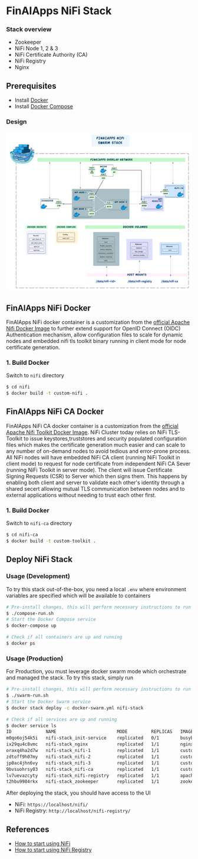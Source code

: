 # FinAIApps NiFi Stack

### Stack overview

* Zookeeper
* NiFi Node 1, 2 & 3
* NiFi Certificate Authority (CA)
* NiFi Registry
* Nginx

## Prerequisites
* Install [Docker](https://www.docker.com/)
* Install [Docker Compose](https://docs.docker.com/compose/install/)

### Design
![Low Level Design](./design/low-level.png)

## FinAIApps NiFi Docker
FinAIApps NiFi docker container is a customization from the [official Apache Nifi Docker Image](https://hub.docker.com/r/apache/nifi) to further extend support for OpenID Connect (OIDC) Authentication mechanism, allow configuration files to scale for dynamic nodes and embedded nifi tls toolkit binary running in client mode for node certificate generation.

### 1. Build Docker
Switch to `nifi` directory
```bash
$ cd nifi
$ docker build -t custom-nifi .
```

## FinAIApps NiFi CA Docker
FinAIApps NiFi CA docker container is a customization from the [official Apache Nifi Toolkit Docker Image](https://hub.docker.com/r/apache/nifi-toolkit).
NiFi Cluster today relies on NiFi TLS-Toolkit to issue keystores,truststores and security populated configuration files which makes the certificate generation much easier and can scale to any number of on-demand nodes to avoid tedious and error-prone process. All NiFi nodes will have embedded NiFi CA client (running NiFi Toolkit in client mode) to request for node certificate from independent NiFi CA Sever (running NiFi Toolkit in server mode). The client will issue Certificate Signing Requests (CSR) to Server which then signs them. This happens by enabling both client and server to validate each other's identity through a shared secert allowing mutual TLS communication between nodes and to external applications without needing to trust each other first.

### 1. Build Docker
Switch to `nifi-ca` directory
```bash
$ cd nifi-ca
$ docker build -t custom-toolkit .
```

## Deploy NiFi Stack
### Usage (Development)
To try this stack out-of-the-box, you need a local `.env` where environment variables are specified which will be available to containers

```bash
# Pre-install changes, this will perform necessary instructions to run our compose services 
$ ./compose-run.sh
# Start the Docker Compose service
$ docker-compose up
```

```bash
# Check if all containers are up and running
$ docker ps
```

### Usage (Production)
For Production, you must leverage docker swarm mode which orchestrate and managed the stack. To try this stack, simply run

```bash
# Pre-install changes, this will perform necessary instructions to run our swarm services such as creating secrets
$ ./swarm-run.sh
# Start the Docker Swarm service
$ docker stack deploy -c docker-swarm.yml nifi-stack
```

```bash
# Check if all services are up and running
$ docker service ls
ID             NAME                       MODE         REPLICAS   IMAGE                         PORTS
m0qo6oj54k5i   nifi-stack_init-service    replicated   0/1        busybox:latest
ix29qu4c8vmc   nifi-stack_nginx           replicated   1/1        nginx:1.21.6                  *:80->80/tcp, *:443->443/tcp
oraxq4ha2d7w   nifi-stack_nifi-1          replicated   1/1        custom-nifi:latest            *:30006->8443/tcp
zdtoff9h07my   nifi-stack_nifi-2          replicated   1/1        custom-nifi:latest            *:30007->8443/tcp
jp0ac4jhn6vy   nifi-stack_nifi-3          replicated   1/1        custom-nifi:latest            *:30008->8443/tcp
9bvsuohrsy03   nifi-stack_nifi-ca         replicated   1/1        custom-toolkit:latest         *:30009->9999/tcp
lv7uevazcyty   nifi-stack_nifi-registry   replicated   1/1        apache/nifi-registry:1.15.3   *:18080->18080/tcp
t2hbu9984rkx   nifi-stack_zookeeper       replicated   1/1        zookeeper:3.6.2               *:30005->2181/tcp
```

After deploying the stack, you should have access to the UI
- NiFi: `https://localhost/nifi/`
- NiFi Registry: `http://localhost/nifi-registry/`


## References

- [How to start using NiFi](https://nifi.apache.org/docs/nifi-docs/html/administration-guide.html#how-to-install-and-start-nifi)
- [How to start using NiFi Registry](https://nifi.apache.org/docs/nifi-registry-docs/html/administration-guide.html#how-to-install-and-start-nifi-registry)